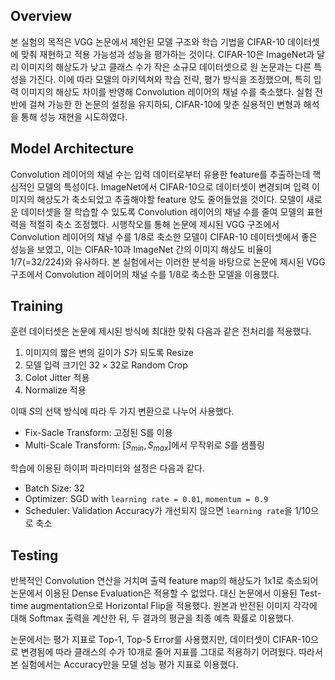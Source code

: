 ## Overview
본 실험의 목적은 VGG 논문에서 제안된 모델 구조와 학습 기법을 CIFAR-10 데이터셋에 맞춰 재현하고 적용 가능성과 성능을 평가하는 것이다.
CIFAR-10은 ImageNet과 달리 이미지의 해상도가 낮고 클래스 수가 작은 소규모 데이터셋으로 원 논문과는 다른 특성을 가진다.
이에 따라 모델의 아키텍쳐와 학습 전략, 평가 방식을 조정했으며, 특히 입력 이미지의 해상도 차이를 반영해 Convolution 레이어의 채널 수를 축소했다.
실험 전반에 걸쳐 가능한 한 논문의 설정을 유지하되, CIFAR-10에 맞춘 실용적인 변형과 해석을 통해 성능 재현을 시도하였다.

## Model Architecture
Convolution 레이어의 채널 수는 입력 데이터로부터 유용한 feature를 추출하는데 핵심적인 모델의 특성이다.
ImageNet에서 CIFAR-10으로 데이터셋이 변경되며 입력 이미지의 해상도가 축소되었고 추출해야할 feature 양도 줄어들었을 것이다.
모델이 새로운 데이터셋을 잘 학습할 수 있도록 Convolution 레이어의 채널 수를 줄여 모델의 표현력을 적절히 축소 조정했다.
시행착오를 통해 논문에 제시된 VGG 구조에서 Convolution 레이어의 채널 수를 1/8로 축소한 모델이 CIFAR-10 데이터셋에서 좋은 성능을 보였고,
이는 CIFAR-10과 ImageNet 간의 이미지 해상도 비율이 1/7(=32/224)와 유사하다.
본 실험에서는 이러한 분석을 바탕으로 논문에 제시된 VGG 구조에서 Convolution 레이어의 채널 수를 1/8로 축소한 모델을 이용했다.

## Training
훈련 데이터셋은 논문에 제시된 방식에 최대한 맞춰 다음과 같은 전처리를 적용했다.

  1. 이미지의 짧은 변의 길이가 $S$가 되도록 Resize
  2. 모델 입력 크기인 $32\times32$로 Random Crop
  3. Colot Jitter 적용
  4. Normalize 적용

이때 $S$의 선택 방식에 따라 두 가지 변환으로 나누어 사용했다.
  - Fix-Sacle Transform: 고정된 S를 이용
  - Multi-Scale Transform: $[S_{min}, S_{max}]$에서 무작위로 $S$를 샘플링

학습에 이용된 하이퍼 파라미터와 설정은 다음과 같다.
- Batch Size: 32
- Optimizer: SGD with `learning rate = 0.01`, `momentum = 0.9`
- Scheduler: Validation Accuracy가 개선되지 않으면 `learning rate`을 1/10으로 축소

## Testing
반복적인 Convolution 연산을 거치며 출력 feature map의 해상도가 1x1로 축소되어 논문에서 이용된 Dense Evaluation은 적용할 수 없었다.
대신 논문에서 이용된 Test-time augmentation으로 Horizontal Flip을 적용했다.
원본과 반전된 이미지 각각에 대해 Softmax 출력을 계산한 뒤, 두 결과의 평균을 최종 예측 확률로 이용했다.

논문에서는 평가 지표로 Top-1, Top-5 Error를 사용했지만, 데이터셋이 CIFAR-10으로 변경됨에 따라 클래스의 수가 10개로 줄어 지표를 그대로 적용하기 어려웠다.
따라서 본 실험에서는 Accuracy만을 모델 성능 평가 지표로 이용했다.
